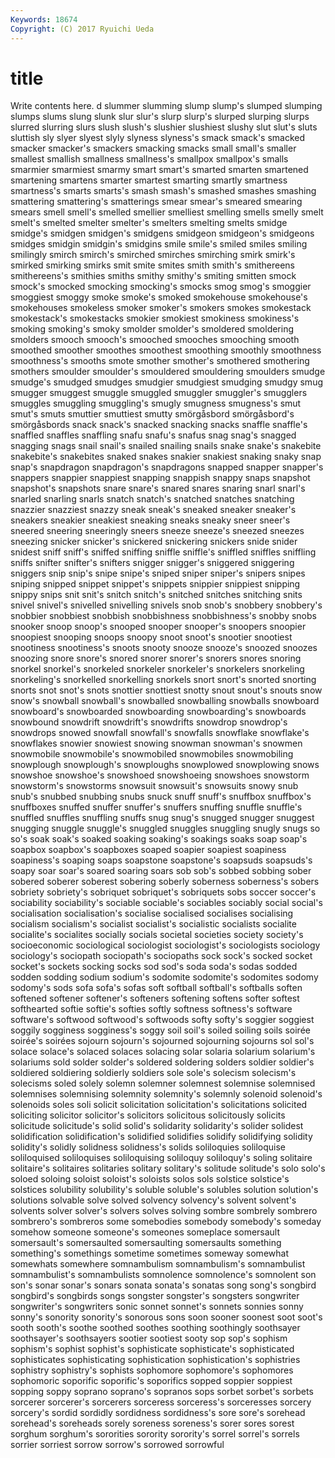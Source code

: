```yaml
---
Keywords: 18674 
Copyright: (C) 2017 Ryuichi Ueda
---
```


# title

Write contents here.
d slummer slumming slump slump's slumped
slumping slumps slums slung slunk slur slur's slurp slurp's slurped
slurping slurps slurred slurring slurs slush slush's slushier slushiest slushy
slut slut's sluts sluttish sly slyer slyest slyly slyness slyness's
smack smack's smacked smacker smacker's smackers smacking smacks small small's
smaller smallest smallish smallness smallness's smallpox smallpox's smalls smarmier smarmiest
smarmy smart smart's smarted smarten smartened smartening smartens smarter smartest
smarting smartly smartness smartness's smarts smarts's smash smash's smashed smashes
smashing smattering smattering's smatterings smear smear's smeared smearing smears smell
smell's smelled smellier smelliest smelling smells smelly smelt smelt's smelted
smelter smelter's smelters smelting smelts smidge smidge's smidgen smidgen's smidgens
smidgeon smidgeon's smidgeons smidges smidgin smidgin's smidgins smile smile's smiled
smiles smiling smilingly smirch smirch's smirched smirches smirching smirk smirk's
smirked smirking smirks smit smite smites smith smith's smithereens smithereens's
smithies smiths smithy smithy's smiting smitten smock smock's smocked smocking
smocking's smocks smog smog's smoggier smoggiest smoggy smoke smoke's smoked
smokehouse smokehouse's smokehouses smokeless smoker smoker's smokers smokes smokestack smokestack's
smokestacks smokier smokiest smokiness smokiness's smoking smoking's smoky smolder smolder's
smoldered smoldering smolders smooch smooch's smooched smooches smooching smooth smoothed
smoother smoothes smoothest smoothing smoothly smoothness smoothness's smooths smote smother
smother's smothered smothering smothers smoulder smoulder's smouldered smouldering smoulders smudge
smudge's smudged smudges smudgier smudgiest smudging smudgy smug smugger smuggest
smuggle smuggled smuggler smuggler's smugglers smuggles smuggling smuggling's smugly smugness
smugness's smut smut's smuts smuttier smuttiest smutty smörgåsbord smörgåsbord's smörgåsbords
snack snack's snacked snacking snacks snaffle snaffle's snaffled snaffles snaffling
snafu snafu's snafus snag snag's snagged snagging snags snail snail's
snailed snailing snails snake snake's snakebite snakebite's snakebites snaked snakes
snakier snakiest snaking snaky snap snap's snapdragon snapdragon's snapdragons snapped
snapper snapper's snappers snappier snappiest snapping snappish snappy snaps snapshot
snapshot's snapshots snare snare's snared snares snaring snarl snarl's snarled
snarling snarls snatch snatch's snatched snatches snatching snazzier snazziest snazzy
sneak sneak's sneaked sneaker sneaker's sneakers sneakier sneakiest sneaking sneaks
sneaky sneer sneer's sneered sneering sneeringly sneers sneeze sneeze's sneezed
sneezes sneezing snicker snicker's snickered snickering snickers snide snider snidest
sniff sniff's sniffed sniffing sniffle sniffle's sniffled sniffles sniffling sniffs
snifter snifter's snifters snigger snigger's sniggered sniggering sniggers snip snip's
snipe snipe's sniped sniper sniper's snipers snipes sniping snipped snippet
snippet's snippets snippier snippiest snipping snippy snips snit snit's snitch
snitch's snitched snitches snitching snits snivel snivel's snivelled snivelling snivels
snob snob's snobbery snobbery's snobbier snobbiest snobbish snobbishness snobbishness's snobby
snobs snooker snoop snoop's snooped snooper snooper's snoopers snoopier snoopiest
snooping snoops snoopy snoot snoot's snootier snootiest snootiness snootiness's snoots
snooty snooze snooze's snoozed snoozes snoozing snore snore's snored snorer
snorer's snorers snores snoring snorkel snorkel's snorkeled snorkeler snorkeler's snorkelers
snorkeling snorkeling's snorkelled snorkelling snorkels snort snort's snorted snorting snorts
snot snot's snots snottier snottiest snotty snout snout's snouts snow
snow's snowball snowball's snowballed snowballing snowballs snowboard snowboard's snowboarded snowboarding
snowboarding's snowboards snowbound snowdrift snowdrift's snowdrifts snowdrop snowdrop's snowdrops snowed
snowfall snowfall's snowfalls snowflake snowflake's snowflakes snowier snowiest snowing snowman
snowman's snowmen snowmobile snowmobile's snowmobiled snowmobiles snowmobiling snowplough snowplough's snowploughs
snowplowed snowplowing snows snowshoe snowshoe's snowshoed snowshoeing snowshoes snowstorm snowstorm's
snowstorms snowsuit snowsuit's snowsuits snowy snub snub's snubbed snubbing snubs
snuck snuff snuff's snuffbox snuffbox's snuffboxes snuffed snuffer snuffer's snuffers
snuffing snuffle snuffle's snuffled snuffles snuffling snuffs snug snug's snugged
snugger snuggest snugging snuggle snuggle's snuggled snuggles snuggling snugly snugs
so so's soak soak's soaked soaking soaking's soakings soaks soap
soap's soapbox soapbox's soapboxes soaped soapier soapiest soapiness soapiness's soaping
soaps soapstone soapstone's soapsuds soapsuds's soapy soar soar's soared soaring
soars sob sob's sobbed sobbing sober sobered soberer soberest sobering
soberly soberness soberness's sobers sobriety sobriety's sobriquet sobriquet's sobriquets sobs
soccer soccer's sociability sociability's sociable sociable's sociables sociably social social's
socialisation socialisation's socialise socialised socialises socialising socialism socialism's socialist socialist's
socialistic socialists socialite socialite's socialites socially socials societal societies society
society's socioeconomic sociological sociologist sociologist's sociologists sociology sociology's sociopath sociopath's
sociopaths sock sock's socked socket socket's sockets socking socks sod
sod's soda soda's sodas sodded sodden sodding sodium sodium's sodomite
sodomite's sodomites sodomy sodomy's sods sofa sofa's sofas soft softball
softball's softballs soften softened softener softener's softeners softening softens softer
softest softhearted softie softie's softies softly softness softness's software software's
softwood softwood's softwoods softy softy's soggier soggiest soggily sogginess sogginess's
soggy soil soil's soiled soiling soils soirée soirée's soirées sojourn
sojourn's sojourned sojourning sojourns sol sol's solace solace's solaced solaces
solacing solar solaria solarium solarium's solariums sold solder solder's soldered
soldering solders soldier soldier's soldiered soldiering soldierly soldiers sole sole's
solecism solecism's solecisms soled solely solemn solemner solemnest solemnise solemnised
solemnises solemnising solemnity solemnity's solemnly solenoid solenoid's solenoids soles soli
solicit solicitation solicitation's solicitations solicited soliciting solicitor solicitor's solicitors solicitous
solicitously solicits solicitude solicitude's solid solid's solidarity solidarity's solider solidest
solidification solidification's solidified solidifies solidify solidifying solidity solidity's solidly solidness
solidness's solids soliloquies soliloquise soliloquised soliloquises soliloquising soliloquy soliloquy's soling
solitaire solitaire's solitaires solitaries solitary solitary's solitude solitude's solo solo's
soloed soloing soloist soloist's soloists solos sols solstice solstice's solstices
solubility solubility's soluble soluble's solubles solution solution's solutions solvable solve
solved solvency solvency's solvent solvent's solvents solver solver's solvers solves
solving sombre sombrely sombrero sombrero's sombreros some somebodies somebody somebody's
someday somehow someone someone's someones someplace somersault somersault's somersaulted somersaulting
somersaults something something's somethings sometime sometimes someway somewhat somewhats somewhere
somnambulism somnambulism's somnambulist somnambulist's somnambulists somnolence somnolence's somnolent son son's
sonar sonar's sonars sonata sonata's sonatas song song's songbird songbird's
songbirds songs songster songster's songsters songwriter songwriter's songwriters sonic sonnet
sonnet's sonnets sonnies sonny sonny's sonority sonority's sonorous sons soon
sooner soonest soot soot's sooth sooth's soothe soothed soothes soothing
soothingly soothsayer soothsayer's soothsayers sootier sootiest sooty sop sop's sophism
sophism's sophist sophist's sophisticate sophisticate's sophisticated sophisticates sophisticating sophistication sophistication's
sophistries sophistry sophistry's sophists sophomore sophomore's sophomores sophomoric soporific soporific's
soporifics sopped soppier soppiest sopping soppy soprano soprano's sopranos sops
sorbet sorbet's sorbets sorcerer sorcerer's sorcerers sorceress sorceress's sorceresses sorcery
sorcery's sordid sordidly sordidness sordidness's sore sore's sorehead sorehead's soreheads
sorely soreness soreness's sorer sores sorest sorghum sorghum's sororities sorority
sorority's sorrel sorrel's sorrels sorrier sorriest sorrow sorrow's sorrowed sorrowful
